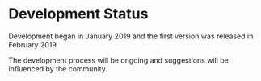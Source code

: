 # Development Status

Development began in January 2019 and the first version was released in February 2019.

The development process will be ongoing and suggestions will be influenced by the community.

